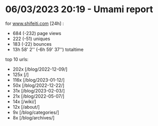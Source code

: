 # 06/03/2023 20:19 - Umami report
for www.shifeiti.com [24h] :

 - 684 (-232) page views
 - 222 (-51) uniques
 - 183 (-22) bounces
 - 13h 58' 2'' (-6h 59' 37'') totaltime


top 10 urls:
 - 202x [/blog/2022-12-09/]
 - 125x [/]
 - 116x [/blog/2023-01-12/]
 - 50x [/blog/2022-12-22/]
 - 31x [/blog/2023-02-03/]
 - 21x [/blog/2022-05-07/]
 - 14x [/wiki/]
 - 12x [/about/]
 - 9x [/blog/categories/]
 - 8x [/blog/archives/]


